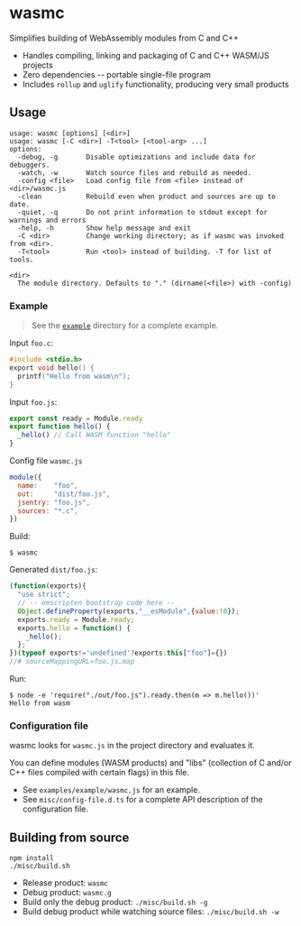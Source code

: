 # wasmc

Simplifies building of WebAssembly modules from C and C++

- Handles compiling, linking and packaging of C and C++ WASM/JS projects
- Zero dependencies -- portable single-file program
- Includes `rollup` and `uglify` functionality, producing very small products


## Usage

```
usage: wasmc [options] [<dir>]
usage: wasmc [-C <dir>] -T<tool> [<tool-arg> ...]
options:
  -debug, -g       Disable optimizations and include data for debuggers.
  -watch, -w       Watch source files and rebuild as needed.
  -config <file>   Load config file from <file> instead of <dir>/wasmc.js
  -clean           Rebuild even when product and sources are up to date.
  -quiet, -q       Do not print information to stdout except for warnings and errors
  -help, -h        Show help message and exit
  -C <dir>         Change working directory; as if wasmc was invoked from <dir>.
  -T<tool>         Run <tool> instead of building. -T for list of tools.

<dir>
  The module directory. Defaults to "." (dirname(<file>) with -config)

```


### Example

> See the [`example`](example/) directory for a complete example.

Input `foo.c`:

```c
#include <stdio.h>
export void hello() {
  printf("Hello from wasm\n");
}
```

Input `foo.js`:

```js
export const ready = Module.ready
export function hello() {
  _hello() // Call WASM function "hello"
}
```

Config file `wasmc.js`

```js
module({
  name:    "foo",
  out:     "dist/foo.js",
  jsentry: "foo.js",
  sources: "*.c",
})
```

Build:

```
$ wasmc
```

Generated `dist/foo.js`:

```js
(function(exports){
  "use strict";
  // -- emscripten bootstrap code here --
  Object.defineProperty(exports,"__esModule",{value:!0});
  exports.ready = Module.ready;
  exports.hello = function() {
    _hello();
  };
})(typeof exports!='undefined'?exports:this["foo"]={})
//# sourceMappingURL=foo.js.map
```

Run:

```
$ node -e 'require("./out/foo.js").ready.then(m => m.hello())'
Hello from wasm
```


### Configuration file

wasmc looks for `wasmc.js` in the project directory and evaluates it.

You can define modules (WASM products) and "libs" (collection of C and/or C++ files
compiled with certain flags) in this file.

- See `examples/example/wasmc.js` for an example.
- See `misc/config-file.d.ts` for a complete API description of the configuration file.


## Building from source

```
npm install
./misc/build.sh
```

- Release product: `wasmc`
- Debug product: `wasmc.g`
- Build only the debug product: `./misc/build.sh -g`
- Build debug product while watching source files: `./misc/build.sh -w`

